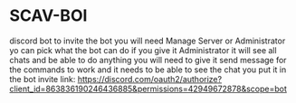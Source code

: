 # SCAV-BOI
discord bot
to invite the bot you will need Manage Server or Administrator
yo can pick what the bot can do if you give it Administrator it will see all chats and be able to do anything you will need to give it send message for the commands to work and it needs to be able to see the chat you put it in
the bot invite link: https://discord.com/oauth2/authorize?client_id=863836190246436885&permissions=42949672878&scope=bot
